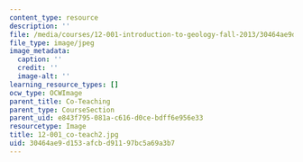 ```yaml
---
content_type: resource
description: ''
file: /media/courses/12-001-introduction-to-geology-fall-2013/30464ae9d153afcbd91197bc5a69a3b7_12-001_co-teach2.jpg
file_type: image/jpeg
image_metadata:
  caption: ''
  credit: ''
  image-alt: ''
learning_resource_types: []
ocw_type: OCWImage
parent_title: Co-Teaching
parent_type: CourseSection
parent_uid: e843f795-081a-c616-d0ce-bdff6e956e33
resourcetype: Image
title: 12-001_co-teach2.jpg
uid: 30464ae9-d153-afcb-d911-97bc5a69a3b7
---
```

